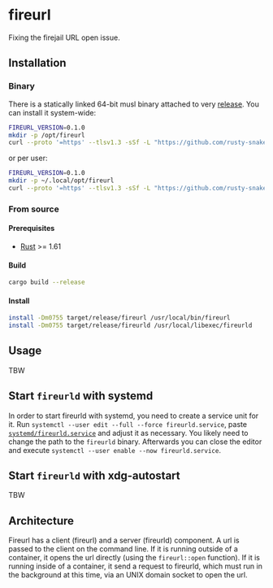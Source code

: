 # fireurl

Fixing the firejail URL open issue.

## Installation

### Binary

There is a statically linked 64-bit musl binary attached to very [release](https://github.com/rusty-snake/fireurl/releases).
You can install it system-wide:

```bash
FIREURL_VERSION=0.1.0
mkdir -p /opt/fireurl
curl --proto '=https' --tlsv1.3 -sSf -L "https://github.com/rusty-snake/fireurl/releases/download/v$FIREURL_VERSION/fireurl-v$FIREURL_VERSION-x86_64-unknown-linux-musl.tar.xz" | tar -xJf- -C /opt/fireurl --strip-components=3
```

or per user:

```bash
FIREURL_VERSION=0.1.0
mkdir -p ~/.local/opt/fireurl
curl --proto '=https' --tlsv1.3 -sSf -L "https://github.com/rusty-snake/fireurl/releases/download/v$FIREURL_VERSION/fireurl-v$FIREURL_VERSION-x86_64-unknown-linux-musl.tar.xz" | tar -xJf- -C ~/.local/opt/fireurl --strip-components=3
```


### From source

#### Prerequisites

 - [Rust](https://www.rust-lang.org/) >= 1.61

#### Build

```bash
cargo build --release
```

#### Install

```bash
install -Dm0755 target/release/fireurl /usr/local/bin/fireurl
install -Dm0755 target/release/fireurld /usr/local/libexec/fireurld
```

## Usage

TBW

## Start `fireurld` with systemd

In order to start fireurld with systemd, you need to create a service unit for it.
Run `systemctl --user edit --full --force fireurld.service`, paste [`systemd/fireurld.service`](systemd/fireurld.service)
and adjust it as necessary. You likely need to change the path to the `fireurld`
binary. Afterwards you can close the editor and execute
`systemctl --user enable --now fireurld.service`.

## Start `fireurld` with xdg-autostart

TBW

## Architecture

Fireurl has a client (fireurl) and a server (fireurld) component.
A url is passed to the client on the command line. If it is running outside
of a container, it opens the url directly (using the `fireurl::open` function).
If it is running inside of a container, it send a request to fireurld, which
must run in the background at this time, via an UNIX domain socket to open the
url.
